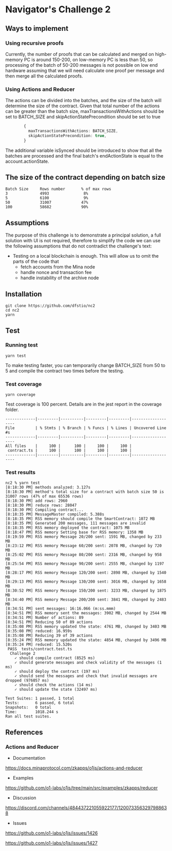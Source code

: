 # Navigator's Challenge 2

## Ways to implement

### Using recursive proofs

Currently, the number of proofs that can be calculated and merged on high-memory PC is around 150-200, on low-memory PC is less than 50, so processing of the batch of 50-200 messages is not possible on low end hardware assuming that we will need calculate one proof per message and then merge all the calculated proofs.

### Using Actions and Reducer

The actions can be divided into the batches, and the size of the batch will determine the size of the contract. Given that total number of the actions can be greater than the batch size, maxTransactionsWithActions should be set to BATCH_SIZE and skipActionStatePrecondition should be set to true

```typescript
        {
          maxTransactionsWithActions: BATCH_SIZE,
          skipActionStatePrecondition: true,
        }
```

The additional variable isSynced should be introduced to show that all the batches are processed and the final batch's endActionState is equal to the account.actionState.

## The size of the contract depending on batch size

```
Batch Size     Rows number       % of max rows
3              4993               8%
5              6100               9%
50             31007             47%
100            58682             90%
```

## Assumptions

The purpose of this challenge is to demonstrate a principal solution, a full solution with UI is not required, therefore to simplify the code we can use the following assumptions that do not contradict the challenge's text:

- Testing on a local blockchain is enough. This will allow us to omit the parts of the code that
  - fetch accounts from the Mina node
  - handle nonce and transaction fee
  - handle instability of the archive node

## Installation

```
git clone https://github.com/dfstio/nc2
cd nc2
yarn
```

## Test

### Running test

```
yarn test
```

To make testing faster, you can temporarily change BATCH_SIZE from 50 to 5 and compile the contract two times before the testing.

### Test coverage

```
yarn coverage
```

Test coverage is 100 percent. Details are in the jest report in the coverage folder.

```
-------------|---------|----------|---------|---------|-------------------
File         | % Stmts | % Branch | % Funcs | % Lines | Uncovered Line #s
-------------|---------|----------|---------|---------|-------------------
All files    |     100 |      100 |     100 |     100 |
 contract.ts |     100 |      100 |     100 |     100 |
-------------|---------|----------|---------|---------|-------------------
```

### Test results

```
nc2 % yarn test
[8:18:30 PM] methods analyzed: 3.127s
[8:18:30 PM] method's total size for a contract with batch size 50 is 31007 rows (47% of max 65536 rows)
[8:18:30 PM] add rows: 2960
[8:18:30 PM] reduce rows: 28047
[8:18:30 PM] Compiling contract...
[8:18:35 PM] MessageMaster compiled: 5.388s
[8:18:35 PM] RSS memory should compile the SmartContract: 1072 MB
[8:18:35 PM] Generated 200 messages, 111 messages are invalid
[8:18:35 PM] RSS memory deployed the contract: 1075 MB
[8:18:47 PM] RSS memory Setting base for RSS memory: 1358 MB
[8:19:59 PM] RSS memory Message 20/200 sent: 1591 MB, changed by 233 MB
[8:23:12 PM] RSS memory Message 60/200 sent: 2078 MB, changed by 720 MB
[8:25:02 PM] RSS memory Message 80/200 sent: 2316 MB, changed by 958 MB
[8:25:54 PM] RSS memory Message 90/200 sent: 2555 MB, changed by 1197 MB
[8:28:17 PM] RSS memory Message 120/200 sent: 2898 MB, changed by 1540 MB
[8:29:13 PM] RSS memory Message 130/200 sent: 3016 MB, changed by 1658 MB
[8:30:52 PM] RSS memory Message 150/200 sent: 3233 MB, changed by 1875 MB
[8:34:40 PM] RSS memory Message 200/200 sent: 3841 MB, changed by 2483 MB
[8:34:51 PM] sent messages: 16:16.066 (m:ss.mmm)
[8:34:51 PM] RSS memory sent the messages: 3902 MB, changed by 2544 MB
[8:34:51 PM] Number of actions: 89
[8:34:51 PM] Reducing 50 of 89 actions
[8:35:08 PM] RSS memory updated the state: 4761 MB, changed by 3403 MB
[8:35:08 PM] reduced: 16.959s
[8:35:08 PM] Reducing 39 of 39 actions
[8:35:24 PM] RSS memory updated the state: 4854 MB, changed by 3496 MB
[8:35:24 PM] reduced: 15.520s
 PASS  tests/contract.test.ts
  Challenge 2
    ✓ should compile contract (8525 ms)
    ✓ should generate messages and check validity of the messages (1 ms)
    ✓ should deploy the contract (197 ms)
    ✓ should send the messages and check that invalid messages are dropped (976057 ms)
    ✓ should check the actions (14 ms)
    ✓ should update the state (32497 ms)

Test Suites: 1 passed, 1 total
Tests:       6 passed, 6 total
Snapshots:   0 total
Time:        1018.244 s
Ran all test suites.

```

## References

### Actions and Reducer

- Documentation

https://docs.minaprotocol.com/zkapps/o1js/actions-and-reducer

- Examples

https://github.com/o1-labs/o1js/tree/main/src/examples/zkapps/reducer

- Discussion

https://discord.com/channels/484437221055922177/1200733563297988638

- Issues

https://github.com/o1-labs/o1js/issues/1426

https://github.com/o1-labs/o1js/issues/1427
